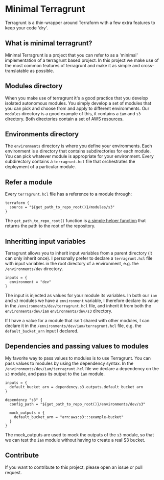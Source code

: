 # Minimal Terragrunt

Terragrunt is a thin-wrapper around Terraform with a few extra features to keep your code 'dry'.

## What is minimal terragrunt?

Minimal Terragrunt is a project that you can refer to as a 'minimal' implementation of a terragrunt based project.
In this project we make use of the most common features of terragrunt and make it as simple and cross-translatable as possible.

## Modules directory

When you make use of terragrunt it's a good practice that you develop isolated autonomous modules. You simply develop a set of modules that you can pick and choose from and apply to different environments. Our `modules` directory is a good example of this, it contains a `iam` and `s3` directory. Both directories contain a set of AWS resources.


## Environments directory

The `environments` directory is where you define your environments. Each environment is a directory that contains subdirectories for each module.
You can pick whatever module is appropriate for your environment. Every subdirectory contains a `terragrunt.hcl` file that orchestrates the deployment of a particular module.

## Refer a module

Every `terragrunt.hcl` file has a reference to a module through:

```hcl
terraform {
  source = "${get_path_to_repo_root()}/modules/s3"
}
```

The `get_path_to_repo_root()` function is [a simple helper function](https://terragrunt.gruntwork.io/docs/reference/built-in-functions/#get_path_to_repo_root) that returns the path to the root of the repository.


## Inheritting input variables

Terragrunt allows you to inherit input variables from a parent directory (it can only inherit once).
I personally prefer to declare a `terragrunt.hcl` file with input variables in the root directory of a environment, e.g. the `/environments/dev` directory.

```hcl
inputs = {
  environment = "dev"
}
```

The input is injected as values for your module its variables. In both our `iam` and `s3` modules we have a `environment` variable, I therefore declare its value in the `/environments/dev/terragrunt.hcl` file, and inherit it from both the `environments/dev/iam` `environments/dev/s3` directory.

If I have a value for a module that isn't shared with other modules, I can declare it in the `/environments/dev/iam/terragrunt.hcl` file, e.g. the `default_bucket_arn` input I declared.

## Dependencies and passing values to modules

My favorite way to pass values to modules is to use Terragrunt. You can pass values to modules by using the dependency syntax.
In the `/environments/dev/iam/terragrunt.hcl` file we declare a dependency on the `s3` module, and pass its output to the `iam` module.

```hcl
inputs = {
  default_bucket_arn = dependency.s3.outputs.default_bucket_arn
}

dependency "s3" {
  config_path = "${get_path_to_repo_root()}/environments/dev/s3"

  mock_outputs = {
    default_bucket_arn = "arn:aws:s3:::example-bucket"
  }
}
```

The mock_outputs are used to mock the outputs of the `s3` module, so that we can test the `iam` module without having to create a real S3 bucket.


## Contribute

If you want to contribute to this project, please open an issue or pull request.